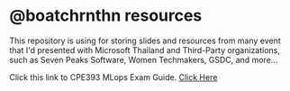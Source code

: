 # @boatchrnthn resources
This repository is using for storing slides and resources from many event that I'd presented with Microsoft Thailand and Third-Party organizations, such as Seven Peaks Software, Women Techmakers, GSDC, and more...

Click this link to CPE393 MLops Exam Guide. [Click Here](https://drive.google.com/file/d/1uen34STFh8fz6eSJsu0seF8jrxn6ciBM/view?usp=sharing)
